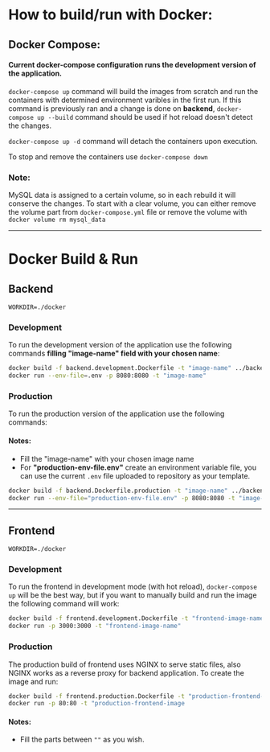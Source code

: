 # How to build/run with Docker:

## Docker Compose:

#### Current docker-compose configuration runs the development version of the application.

`docker-compose up` command will build the images from scratch and run the containers with determined environment varibles in the first run. If this command is previously ran and a change is done on **backend**, `docker-compose up --build` command should be used if hot reload doesn't detect the changes.

`docker-compose up -d` command will detach the containers upon execution.

To stop and remove the containers use `docker-compose down`

### Note: 

MySQL data is assigned to a certain volume, so in each rebuild it will conserve the changes. To start with a clear volume, you can either remove the volume part from `docker-compose.yml` file or remove the volume with `docker volume rm mysql_data`

---
# Docker Build & Run
## Backend

`WORKDIR=./docker`

### Development

To run the development version of the application use the following commands **filling "image-name" field with your chosen name**:

```bash
docker build -f backend.development.Dockerfile -t "image-name" ../backend
docker run --env-file=.env -p 8080:8080 -t "image-name"
```

### Production

To run the production version of the application use the following commands:

#### Notes:
- Fill the "image-name" with your chosen image name
- For **"production-env-file.env"** create an environment variable file, you can use the current `.env` file uploaded to repository as your template.

```bash
docker build -f backend.Dockerfile.production -t "image-name" ../backend
docker run --env-file="production-env-file.env" -p 8080:8080 -t "image-name"
```

---

## Frontend

`WORKDIR=./docker`

### Development

To run the frontend in development mode (with hot reload), `docker-compose up` will be the best way, but if you want to manually build and run the image the following command will work:

```bash
docker build -f frontend.development.Dockerfile -t "frontend-image-name"  ../frontend
docker run -p 3000:3000 -t "frontend-image-name" 
```

### Production

The production build of frontend uses NGINX to serve static files, also NGINX works as a reverse proxy for backend application. To create the image and run:

```bash
docker build -f frontend.production.Dockerfile -t "production-frontend-image" ../frontend
docker run -p 80:80 -t "production-frontend-image
```

#### Notes:
- Fill the parts between `""` as you wish.
